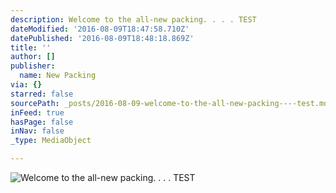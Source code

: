 ```yaml
---
description: Welcome to the all-new packing. . . . TEST
dateModified: '2016-08-09T18:47:58.710Z'
datePublished: '2016-08-09T18:48:18.869Z'
title: ''
author: []
publisher:
  name: New Packing
via: {}
starred: false
sourcePath: _posts/2016-08-09-welcome-to-the-all-new-packing----test.md
inFeed: true
hasPage: false
inNav: false
_type: MediaObject

---
```

![Welcome to the all-new packing. . . . TEST](https://the-grid-user-content.s3-us-west-2.amazonaws.com/0e244ce1-31e3-4499-bae1-51c8ba498b1e.jpg)